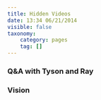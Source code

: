 ```yaml
---
title: Hidden Videos
date: 13:34 06/21/2014
visible: false
taxonomy:
    category: pages
    tag: []
---
```


### Q&A with Tyson and Ray

<script type="application/javascript" src="//content.jwplatform.com/players/VsCqAiRk-8yvnf6DL.js"></script>

### Vision

<script type="application/javascript" src="//content.jwplatform.com/players/UZUftgX1-8yvnf6DL.js"></script>